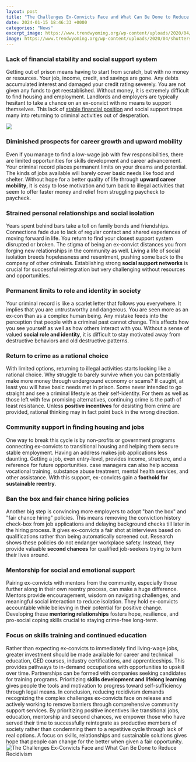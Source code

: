 ```yaml
---
layout: post
title: "The Challenges Ex-Convicts Face and What Can Be Done to Reduce Recidivism"
date: 2024-01-15 18:46:33 +0000
categories: "News"
excerpt_image: https://www.trendwyoming.org/wp-content/uploads/2020/04/shutterstock_1203672796.jpg
image: https://www.trendwyoming.org/wp-content/uploads/2020/04/shutterstock_1203672796.jpg
---
```


### Lack of financial stability and social support system
Getting out of prison means having to start from scratch, but with no money or resources. Your job, income, credit, and savings are gone. Any debts accumulated interest and damaged your credit rating severely. You are not given any funds to get reestablished. Without money, it is extremely difficult to find housing and employment. Landlords and employers are typically hesitant to take a chance on an ex-convict with no means to support themselves. This lack of [stable financial position](https://yt.io.vn/collection/adamczyk) and social support traps many into returning to criminal activities out of desperation. 

![](https://d38b7b1k524qir.cloudfront.net/blog/wp-content/uploads/2017/09/29115906/FT_Infographic_Recidivism_170718-14-min1000.jpg)
### Diminished prospects for career growth and upward mobility 
Even if you manage to find a low-wage job with few responsibilities, there are limited opportunities for skills development and career advancement. Your criminal record places permanent limits on your dreams and potential. The kinds of jobs available will barely cover basic needs like food and shelter. Without hope for a better quality of life through **upward career mobility**, it is easy to lose motivation and turn back to illegal activities that seem to offer faster money and relief from struggling paycheck to paycheck.
### Strained personal relationships and social isolation
Years spent behind bars take a toll on family bonds and friendships. Connections fade due to lack of regular contact and shared experiences of moving forward in life. You return to find your closest support system disrupted or broken. The stigma of being an ex-convict distances you from forging new relationships in the community as well. Living a life of social isolation breeds hopelessness and resentment, pushing some back to the company of other criminals. Establishing strong **social support networks** is crucial for successful reintegration but very challenging without resources and opportunities. 
### Permanent limits to role and identity in society  
Your criminal record is like a scarlet letter that follows you everywhere. It implies that you are untrustworthy and dangerous. You are seen more as an ex-con than as a complex human being. Any mistake feeds into the perception that people with a criminal past cannot change. This affects how you see yourself as well as how others interact with you. Without a sense of valued **social role and identity**, it is difficult to stay motivated away from destructive behaviors and old destructive patterns.
### Return to crime as a rational choice 
With limited options, returning to illegal activities starts looking like a rational choice. Why struggle to barely survive when you can potentially make more money through underground economy or scams? If caught, at least you will have basic needs met in prison. Some never intended to go straight and see a criminal lifestyle as their self-identity. For them as well as those left with few promising alternatives, continuing crime is the path of least resistance. Unless **positive incentives** for desisting from crime are provided, rational thinking may in fact point back in the wrong direction.  
### Community support in finding housing and jobs
One way to break this cycle is by non-profits or government programs connecting ex-convicts to transitional housing and helping them secure stable employment. Having an address makes job applications less daunting. Getting a job, even entry-level, provides income, structure, and a reference for future opportunities. case managers can also help access vocational training, substance abuse treatment, mental health services, and other assistance. With this support, ex-convicts gain a **foothold for sustainable reentry**.
### Ban the box and fair chance hiring policies 
Another big step is convincing more employers to adopt "ban the box" and "fair chance hiring" policies. This means removing the conviction history check-box from job applications and delaying background checks till later in the hiring process. It gives ex-convicts a fair shot at interviews based on qualifications rather than being automatically screened out. Research shows these policies do not endanger workplace safety. Instead, they provide valuable **second chances** for qualified job-seekers trying to turn their lives around. 
### Mentorship for social and emotional support  
Pairing ex-convicts with mentors from the community, especially those further along in their own reentry process, can make a huge difference. Mentors provide encouragement, wisdom on navigating challenges, and meaningful social interaction to reduce isolation. They hold ex-convicts accountable while believing in their potential for positive change. Developing these **mentoring relationships** fosters hope, resilience, and pro-social coping skills crucial to staying crime-free long-term.  
### Focus on skills training and continued education
Rather than expecting ex-convicts to immediately find living-wage jobs, greater investment should be made available for career and technical education, GED courses, industry certifications, and apprenticeships. This provides pathways to in-demand occupations with opportunities to upskill over time. Partnerships can be formed with companies seeking candidates for training programs. Prioritizing **skills development and lifelong learning** gives people the tools and motivation to progress toward self-sufficiency through legal means.
In conclusion, reducing recidivism demands recognizing the complex challenges ex-convicts face on release and actively working to remove barriers through comprehensive community support services. By prioritizing positive incentives like transitional jobs, education, mentorship and second chances, we empower those who have served their time to successfully reintegrate as productive members of society rather than condemning them to a repetitive cycle through lack of real options. A focus on skills, relationships and sustainable solutions gives hope that people can change for the better when given a fair opportunity.
![The Challenges Ex-Convicts Face and What Can Be Done to Reduce Recidivism](https://www.trendwyoming.org/wp-content/uploads/2020/04/shutterstock_1203672796.jpg)